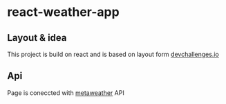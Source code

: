 # react-weather-app

## Layout & idea
This project is build on react and is based on layout form [devchallenges.io](https://devchallenges.io/challenges/mM1UIenRhK808W8qmLWv)

## Api
Page is coneccted with [metaweather](https://www.metaweather.com/api/) API 

